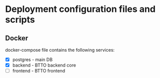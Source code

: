 # Deployment configuration files and scripts

## Docker

docker-compose file contains the following services:
 - [x] postgres - main DB
 - [x] backend - BTTO backend core
 - [ ] frontend - BTTO frontend